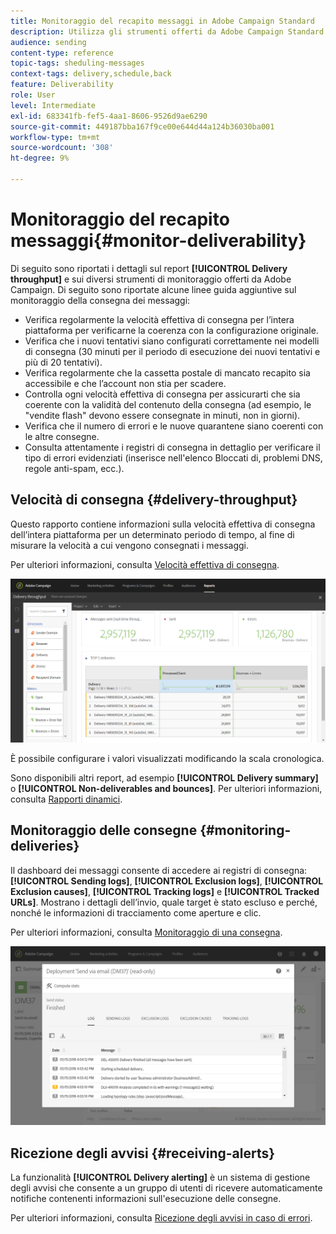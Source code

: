 ```yaml
---
title: Monitoraggio del recapito messaggi in Adobe Campaign Standard
description: Utilizza gli strumenti offerti da Adobe Campaign Standard per monitorare il recapito messaggi della piattaforma.
audience: sending
content-type: reference
topic-tags: sheduling-messages
context-tags: delivery,schedule,back
feature: Deliverability
role: User
level: Intermediate
exl-id: 683341fb-fef5-4aa1-8606-9526d9ae6290
source-git-commit: 449187bba167f9ce00e644d44a124b36030ba001
workflow-type: tm+mt
source-wordcount: '308'
ht-degree: 9%

---
```


# Monitoraggio del recapito messaggi{#monitor-deliverability}

Di seguito sono riportati i dettagli sul report **[!UICONTROL Delivery throughput]** e sui diversi strumenti di monitoraggio offerti da Adobe Campaign. Di seguito sono riportate alcune linee guida aggiuntive sul monitoraggio della consegna dei messaggi:

* Verifica regolarmente la velocità effettiva di consegna per l’intera piattaforma per verificarne la coerenza con la configurazione originale.
* Verifica che i nuovi tentativi siano configurati correttamente nei modelli di consegna (30 minuti per il periodo di esecuzione dei nuovi tentativi e più di 20 tentativi).
* Verifica regolarmente che la cassetta postale di mancato recapito sia accessibile e che l’account non stia per scadere.
* Controlla ogni velocità effettiva di consegna per assicurarti che sia coerente con la validità del contenuto della consegna (ad esempio, le &quot;vendite flash&quot; devono essere consegnate in minuti, non in giorni).
* Verifica che il numero di errori e le nuove quarantene siano coerenti con le altre consegne.
* Consulta attentamente i registri di consegna in dettaglio per verificare il tipo di errori evidenziati (inserisce nell&#39;elenco Bloccati di, problemi DNS, regole anti-spam, ecc.).

## Velocità di consegna {#delivery-throughput}

Questo rapporto contiene informazioni sulla velocità effettiva di consegna dell’intera piattaforma per un determinato periodo di tempo, al fine di misurare la velocità a cui vengono consegnati i messaggi.

Per ulteriori informazioni, consulta [Velocità effettiva di consegna](../../reporting/using/delivery-throughput.md).

![](assets/delivery_reports_1.png)

È possibile configurare i valori visualizzati modificando la scala cronologica.

Sono disponibili altri report, ad esempio **[!UICONTROL Delivery summary]** o **[!UICONTROL Non-deliverables and bounces]**. Per ulteriori informazioni, consulta [Rapporti dinamici](../../reporting/using/about-dynamic-reports.md).

## Monitoraggio delle consegne {#monitoring-deliveries}

Il dashboard dei messaggi consente di accedere ai registri di consegna: **[!UICONTROL Sending logs]**, **[!UICONTROL Exclusion logs]**, **[!UICONTROL Exclusion causes]**, **[!UICONTROL Tracking logs]** e **[!UICONTROL Tracked URLs]**. Mostrano i dettagli dell’invio, quale target è stato escluso e perché, nonché le informazioni di tracciamento come aperture e clic.

Per ulteriori informazioni, consulta [Monitoraggio di una consegna](../../sending/using/monitoring-a-delivery.md).

![](assets/sending_delivery1.png)

## Ricezione degli avvisi {#receiving-alerts}

La funzionalità **[!UICONTROL Delivery alerting]** è un sistema di gestione degli avvisi che consente a un gruppo di utenti di ricevere automaticamente notifiche contenenti informazioni sull&#39;esecuzione delle consegne.

Per ulteriori informazioni, consulta [Ricezione degli avvisi in caso di errori](../../sending/using/receiving-alerts-when-failures-happen.md).

<!--## External tools (#external-tools)

### Signal Spam {#signal-spam}

Signal Spam is a French service which offers anonymized feedback loop reporting for French ISPs (Orange, SFR).

This service allows you to follow the reputation of the French ISPs and track customers' activity evolution.

Signal Spam also provides direct complaints that end users log through a dedicated interface. Those complaints are then quarantined from the email address database.

### 250ok {#solution-250ok}

250ok is a monitoring solution which provides IP and domain denylists, as well as reputation indicators.

The information provided is real-time, which allows for a pro-active assistance. 250ok a complementary solution to the Adobe deliverability internal tools.-->

